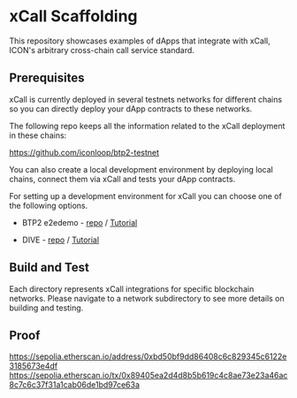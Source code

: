 # xCall Scaffolding

This repository showcases examples of dApps that integrate with xCall, ICON's arbitrary cross-chain call service standard.

## Prerequisites

xCall is currently deployed in several testnets networks for different chains so you can directly deploy your dApp contracts to these networks.

The following repo keeps all the information related to the xCall deployment in these chains:

https://github.com/iconloop/btp2-testnet

You can also create a local development environment by deploying local chains, connect them via xCall and tests your dApp contracts.

For setting up a development environment for xCall you can choose one of the following options.

* BTP2 e2edemo - [repo](https://github.com/icon-project/btp2/tree/main/e2edemo) / [Tutorial](https://docs.icon.community/build-with-xcall/quickstart/setting-up-a-local-environment)

*  DIVE - [repo](https://github.com/HugoByte/DIVE) / [Tutorial](https://www.xcall.dev/quickstart/setting-up-a-local-environment-with-dive-cli)

## Build and Test

Each directory represents xCall integrations for specific blockchain networks. Please navigate to a network subdirectory to see more details on building and testing.

## Proof

https://sepolia.etherscan.io/address/0xbd50bf9dd86408c6c829345c6122e3185673e4df
https://sepolia.etherscan.io/tx/0x89405ea2d4d8b5b619c4c8ae73e23a46ac8c7c6c37f31a1cab06de1bd97ce63a
